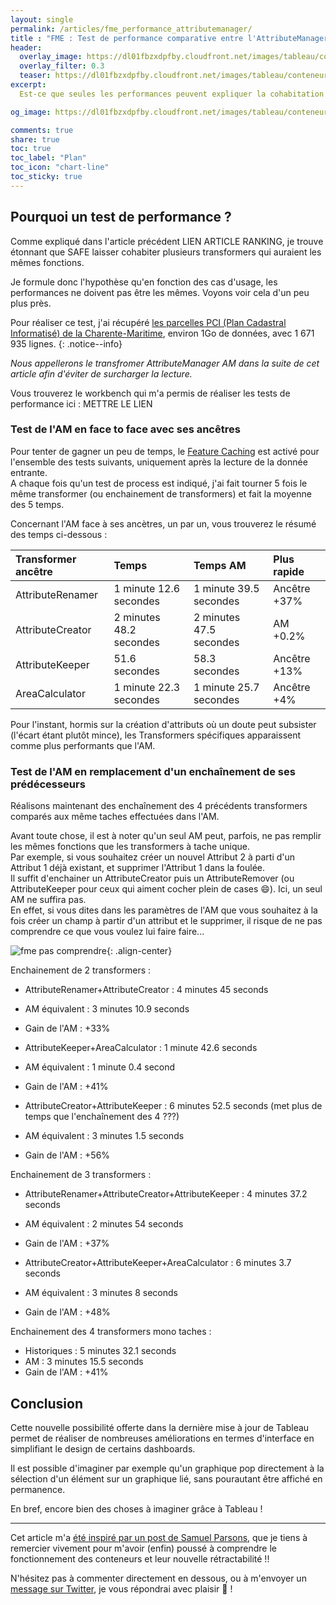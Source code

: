 ```yaml
---
layout: single
permalink: /articles/fme_performance_attributemanager/
title : "FME : Test de performance comparative entre l'AttributeManager et ertais transformers équivalents" 
header:
  overlay_image: https://dl01fbzxdpfby.cloudfront.net/images/tableau/conteneur_retractable/conteneurs_retractables.png
  overlay_filter: 0.3
  teaser: https://dl01fbzxdpfby.cloudfront.net/images/tableau/conteneur_retractable/conteneurs_retractables.png
excerpt:
  Est-ce que seules les performances peuvent expliquer la cohabitation de plusieurs transformers FME équivalents ?

og_image: https://dl01fbzxdpfby.cloudfront.net/images/tableau/conteneur_retractable/conteneurs_retractables.png

comments: true
share: true
toc: true
toc_label: "Plan"
toc_icon: "chart-line"
toc_sticky: true
---
```


## Pourquoi un test de performance ?

Comme expliqué dans l'article précédent LIEN ARTICLE RANKING, je trouve étonnant que SAFE laisser cohabiter plusieurs transformers qui auraient les mêmes fonctions.

Je formule donc l'hypothèse qu'en fonction des cas d'usage, les performances ne doivent pas être les mêmes. Voyons voir cela d'un peu plus près.

Pour réaliser ce test, j'ai récupéré [les parcelles PCI (Plan Cadastral Informatisé) de la Charente-Maritime](https://cadastre.data.gouv.fr/data/etalab-cadastre/2021-04-01/geojson/departements/17/), environ 1Go de données, avec 1 671 935 lignes.
{: .notice--info}

_Nous appellerons le transfromer AttributeManager *AM* dans la suite de cet article afin d'éviter de surcharger la lecture._

Vous trouverez le workbench qui m'a permis de réaliser les tests de performance ici :
METTRE LE LIEN

### Test de l'AM en face to face avec ses ancêtres

Pour tenter de gagner un peu de temps, le [Feature Caching](https://www.safe.com/blog/2018/05/caching-data-fme-evangelist174/) est activé pour l'ensemble des tests suivants, uniquement après la lecture de la donnée entrante.  
A chaque fois qu'un test de process est indiqué, j'ai fait tourner 5 fois le même transformer (ou enchainement de transformers) et fait la moyenne des 5 temps.

Concernant l'AM face à ses ancètres, un par un, vous trouverez le résumé des temps ci-dessous :

| Transformer ancêtre  | Temps          | Temps AM | Plus rapide |
| :--------------- |:---------------|:-----|:-----|
| AttributeRenamer  | 1 minute 12.6 secondes | 1 minute 39.5 secondes | Ancêtre +37% |
| AttributeCreator  | 2 minutes 48.2 secondes | 2 minutes 47.5 secondes | AM +0.2% |
| AttributeKeeper  | 51.6 secondes | 58.3 secondes | Ancêtre +13% |
| AreaCalculator  | 1 minute 22.3 secondes | 1 minute 25.7 secondes | Ancêtre +4% |

Pour l'instant, hormis sur la création d'attributs où un doute peut subsister (l'écart étant plutôt mince), les Transformers spécifiques apparaissent comme plus performants que l'AM.

### Test de l'AM en remplacement d'un enchaînement de ses prédécesseurs

Réalisons maintenant des enchaînement des 4 précédents transformers comparés aux même taches effectuées dans l'AM.

Avant toute chose, il est à noter qu'un seul AM peut, parfois, ne pas remplir les mêmes fonctions que les transformers à tache unique.  
Par exemple, si vous souhaitez créer un nouvel Attribut 2 à parti d'un Attribut 1 déjà existant, et supprimer l'Attribut 1 dans la foulée.  
Il suffit d'enchainer un AttributeCreator puis un AttributeRemover (ou AttributeKeeper pour ceux qui aiment cocher plein de cases :smile:). Ici, un seul AM ne suffira pas.  
En effet, si vous dites dans les paramètres de l'AM que vous souhaitez à la fois créer un champ à partir d'un attribut et le supprimer, il risque de ne pas comprendre ce que vous voulez lui faire faire...

![fme pas comprendre](https://dl01fbzxdpfby.cloudfront.net/images/fme/transformers_ranking/fme_pas_comprendre.png "FME pas comprendre"){: .align-center}

Enchainement de 2 transformers :

- AttributeRenamer+AttributeCreator : 4 minutes 45 seconds
- AM équivalent : 3 minutes 10.9 seconds
- Gain de l'AM : +33%

- AttributeKeeper+AreaCalculator : 1 minute 42.6 seconds
- AM équivalent : 1 minute 0.4 second
- Gain de l'AM : +41%

- AttributeCreator+AttributeKeeper : 6 minutes 52.5 seconds (met plus de temps que l'enchaînement des 4 ???)
- AM équivalent :  3 minutes 1.5 seconds
- Gain de l'AM : +56%

Enchainement de 3 transformers :

- AttributeRenamer+AttributeCreator+AttributeKeeper : 4 minutes 37.2 seconds
- AM équivalent : 2 minutes 54 seconds
- Gain de l'AM : +37%

- AttributeCreator+AttributeKeeper+AreaCalculator : 6 minutes 3.7 seconds
- AM équivalent : 3 minutes 8 seconds
- Gain de l'AM : +48%

Enchainement des 4 transformers mono taches :

- Historiques : 5 minutes 32.1 seconds
- AM : 3 minutes 15.5 seconds
- Gain de l'AM : +41%

## Conclusion

Cette nouvelle possibilité offerte dans la dernière mise à jour de Tableau permet de réaliser de nombreuses améliorations en termes d'interface en simplifiant le design de certains dashboards.

Il est possible d'imaginer par exemple qu'un graphique pop directement à la sélection d'un élément sur un graphique lié, sans pourautant être affiché en permanence.

En bref, encore bien des choses à imaginer grâce à Tableau !

----

Cet article m'a [été inspiré par un post de Samuel Parsons](https://www.linkedin.com/posts/samuel-parsons-b9184b97_tableau-activity-6824262186844610560-Mp7N), que je tiens à remercier vivement pour m'avoir (enfin) poussé à comprendre le fonctionnement des conteneurs et leur nouvelle rétractabilité !!

N'hésitez pas à commenter directement en dessous, ou à m'envoyer un [message sur Twitter](https://twitter.com/messages/compose?recipient_id=938055192221765634), je vous répondrai avec plaisir :pray: !
